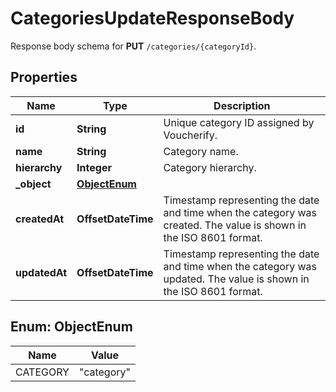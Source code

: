 

# CategoriesUpdateResponseBody

Response body schema for **PUT** `/categories/{categoryId}`.

## Properties

| Name | Type | Description |
|------------ | ------------- | ------------- |
|**id** | **String** | Unique category ID assigned by Voucherify. |
|**name** | **String** | Category name. |
|**hierarchy** | **Integer** | Category hierarchy. |
|**_object** | [**ObjectEnum**](#ObjectEnum) |  |
|**createdAt** | **OffsetDateTime** | Timestamp representing the date and time when the category was created. The value is shown in the ISO 8601 format. |
|**updatedAt** | **OffsetDateTime** | Timestamp representing the date and time when the category was updated. The value is shown in the ISO 8601 format. |



## Enum: ObjectEnum

| Name | Value |
|---- | -----|
| CATEGORY | &quot;category&quot; |



